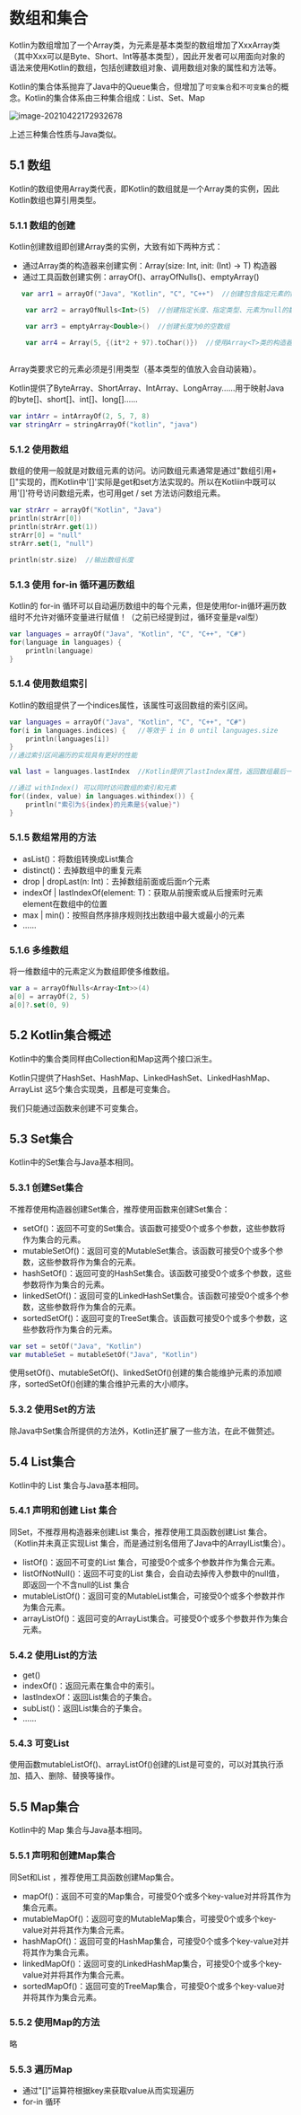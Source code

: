 # 数组和集合

Kotlin为数组增加了一个Array类，为元素是基本类型的数组增加了XxxArray类（其中Xxx可以是Byte、Short、Int等基本类型），因此开发者可以用面向对象的语法来使用Kotlin的数组，包括创建数组对象、调用数组对象的属性和方法等。

Kotlin的集合体系抛弃了Java中的Queue集合，但增加了``可变集合``和``不可变集合``的概念。Kotlin的集合体系由三种集合组成：List、Set、Map

![image-20210422172932678](C:\Users\Seraph\AppData\Roaming\Typora\typora-user-images\image-20210422172932678.png)

上述三种集合性质与Java类似。

## 5.1  数组

Kotlin的数组使用Array<T>类代表，即Kotlin的数组就是一个Array类的实例，因此Kotlin数组也算引用类型。

### 5.1.1  数组的创建

Kotlin创建数组即创建Array<T>类的实例，大致有如下两种方式：

* 通过Array<T>类的构造器来创建实例：Array(size: Int, init: (Int) -> T) 构造器
* 通过工具函数创建实例：arrayOf()、arrayOfNulls()、emptyArray()

``` kotlin
   var arr1 = arrayOf("Java", "Kotlin", "C", "C++")  //创建包含指定元素的数组

    var arr2 = arrayOfNulls<Int>(5)  //创建指定长度、指定类型、元素为null的数组

    var arr3 = emptyArray<Double>()  //创建长度为0的空数组

    var arr4 = Array(5, {(it*2 + 97).toChar()})  //使用Array<T>类的构造器来创建数组，并用Lambda表达式初始化数组元素
    
```

Array<T>类要求它的元素必须是引用类型（基本类型的值放入会自动装箱）。

Kotlin提供了ByteArray、ShortArray、IntArray、LongArray......用于映射Java的byte[]、short[]、int[]、long[]......

``` kotlin
var intArr = intArrayOf(2, 5, 7, 8)
var stringArr = stringArrayOf("kotlin", "java")
```

### 5.1.2  使用数组

数组的使用一般就是对数组元素的访问。访问数组元素通常是通过"数组引用+[]"实现的，而Kotlin中'[]'实际是get和set方法实现的。所以在Kotliin中既可以用'[]'符号访问数组元素，也可用get / set 方法访问数组元素。

``` kotlin
var strArr = arrayOf("Kotlin", "Java")
println(strArr[0])
println(strArr.get(1))
strArr[0] = "null"
strArr.set(1, "null")

println(str.size)  //输出数组长度
```

### 5.1.3  使用 for-in 循环遍历数组

Kotlin的 for-in 循环可以自动遍历数组中的每个元素，但是使用for-in循环遍历数组时不允许对循环变量进行赋值！（之前已经提到过，循环变量是val型）

``` kotlin
var languages = arrayOf("Java", "Kotlin", "C", "C++", "C#")
for(language in languages) {
    println(language)
}
```

### 5.1.4  使用数组索引

Kotlin的数组提供了一个indices属性，该属性可返回数组的索引区间。

``` kotlin
var languages = arrayOf("Java", "Kotlin", "C", "C++", "C#")
for(i in languages.indices) {   //等效于 i in 0 until languages.size
    println(languages[i])
}
//通过索引区间遍历的实现具有更好的性能

val last = languages.lastIndex  //Kotlin提供了lastIndex属性，返回数组最后一个元素的索引值

//通过 withIndex() 可以同时访问数组的索引和元素
for((index, value) in languages.withindex()) {
    println("索引为${index}的元素是${value}")
}
```

### 5.1.5 数组常用的方法

* asList()：将数组转换成List集合
* distinct()：去掉数组中的重复元素
* drop | dropLast(n: Int)：去掉数组前面或后面n个元素
* indexOf | lastIndexOf(element: T)：获取从前搜索或从后搜索时元素element在数组中的位置
* max | min()：按照自然序排序规则找出数组中最大或最小的元素
* ......

### 5.1.6  多维数组

将一维数组中的元素定义为数组即使多维数组。

``` kotlin
var a = arrayOfNulls<Array<Int>>(4)
a[0] = arrayOf(2, 5)
a[0]?.set(0, 9)
```



## 5.2 Kotlin集合概述

Kotlin中的集合类同样由Collection和Map这两个接口派生。

Kotlin只提供了HashSet、HashMap、LinkedHashSet、LinkedHashMap、ArrayList 这5个集合实现类，且都是可变集合。

我们只能通过函数来创建不可变集合。



## 5.3 Set集合

Kotlin中的Set集合与Java基本相同。

### 5.3.1  创建Set集合

不推荐使用构造器创建Set集合，推荐使用函数来创建Set集合：

* setOf()：返回不可变的Set集合。该函数可接受0个或多个参数，这些参数将作为集合的元素。
* mutableSetOf()：返回可变的MutableSet集合。该函数可接受0个或多个参数，这些参数将作为集合的元素。
* hashSetOf()：返回可变的HashSet集合。该函数可接受0个或多个参数，这些参数将作为集合的元素。
* linkedSetOf()：返回可变的LinkedHashSet集合。该函数可接受0个或多个参数，这些参数将作为集合的元素。
* sortedSetOf()：返回可变的TreeSet集合。该函数可接受0个或多个参数，这些参数将作为集合的元素。

``` kotlin
var set = setOf("Java", "Kotlin")
var mutableSet = mutableSetOf("Java", "Kotlin")
```

使用setOf()、mutableSetOf()、linkedSetOf()创建的集合能维护元素的添加顺序，sortedSetOf()创建的集合维护元素的大小顺序。

### 5.3.2  使用Set的方法

除Java中Set集合所提供的方法外，Kotlin还扩展了一些方法，在此不做赘述。



## 5.4 List集合

Kotlin中的 List 集合与Java基本相同。

### 5.4.1 声明和创建 List 集合

同Set，不推荐用构造器来创建List 集合，推荐使用工具函数创建List 集合。（Kotlin并未真正实现List 集合，而是通过别名借用了Java中的ArraylList集合）。

* listOf()：返回不可变的List 集合，可接受0个或多个参数并作为集合元素。
* listOfNotNull()：返回不可变的List 集合，会自动去掉传入参数中的null值，即返回一个不含null的List 集合
* mutableListOf()：返回可变的MutableList集合，可接受0个或多个参数并作为集合元素。
* arrayListOf()：返回可变的ArrayList集合。可接受0个或多个参数并作为集合元素。

### 5.4.2  使用List的方法

* get()
* indexOf()：返回元素在集合中的索引。
* lastIndexOf：返回List集合的子集合。
* subList()：返回List集合的子集合。
* ......

### 5.4.3 可变List

使用函数mutableListOf()、arrayListOf()创建的List是可变的，可以对其执行添加、插入、删除、替换等操作。



## 5.5 Map集合

Kotlin中的 Map 集合与Java基本相同。

### 5.5.1  声明和创建Map集合

同Set和List ，推荐使用工具函数创建Map集合。

* mapOf()：返回不可变的Map集合，可接受0个或多个key-value对并将其作为集合元素。
* mutableMapOf()：返回可变的MutableMap集合，可接受0个或多个key-value对并将其作为集合元素。
* hashMapOf()：返回可变的HashMap集合，可接受0个或多个key-value对并将其作为集合元素。
* linkedMapOf()：返回可变的LinkedHashMap集合，可接受0个或多个key-value对并将其作为集合元素。
* sortedMapOf()：返回可变的TreeMap集合，可接受0个或多个key-value对并将其作为集合元素。

### 5.5.2  使用Map的方法

略

### 5.5.3  遍历Map

* 通过"[]"运算符根据key来获取value从而实现遍历
* for-in 循环





